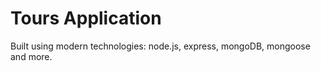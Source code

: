 # Tours Application

Built using modern technologies: node.js, express, mongoDB, mongoose and more.
